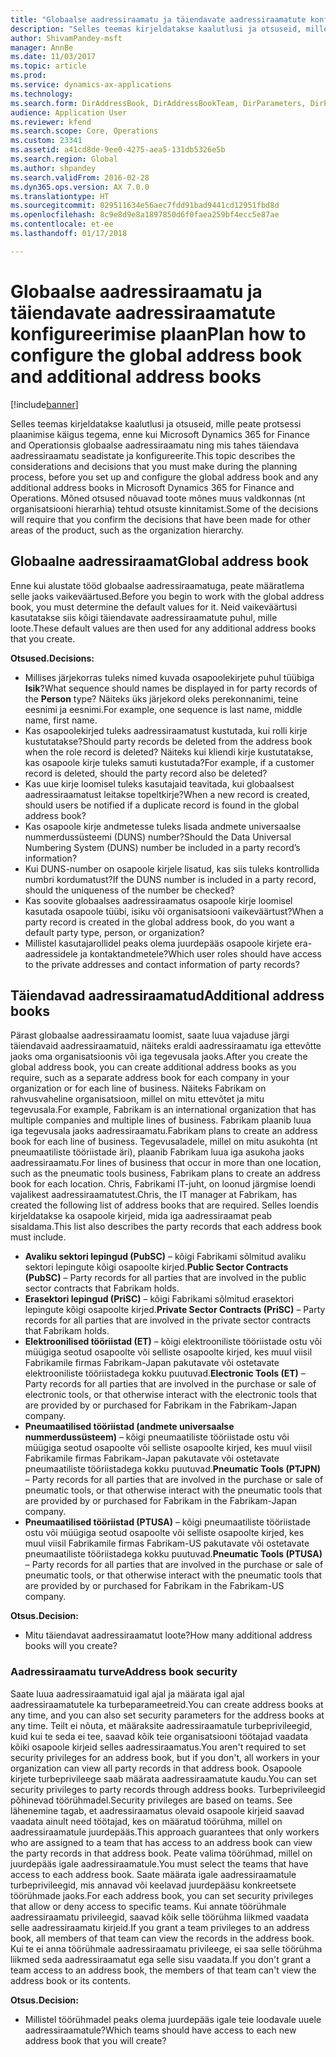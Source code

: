 ```yaml
---
title: "Globaalse aadressiraamatu ja täiendavate aadressiraamatute konfigureerimise plaan"
description: "Selles teemas kirjeldatakse kaalutlusi ja otsuseid, mille peate protsessi plaanimise käigus tegema, enne kui Microsoft Dynamics 365 for Finance and Operationsis globaalse aadressiraamatu ning mis tahes täiendava aadressiraamatu seadistate ja konfigureerite. Mõned otsused nõuavad toote mõnes muus valdkonnas (nt organisatsiooni hierarhia) tehtud otsuste kinnitamist."
author: ShivamPandey-msft
manager: AnnBe
ms.date: 11/03/2017
ms.topic: article
ms.prod: 
ms.service: dynamics-ax-applications
ms.technology: 
ms.search.form: DirAddressBook, DirAddressBookTeam, DirParameters, DirPartyTable
audience: Application User
ms.reviewer: kfend
ms.search.scope: Core, Operations
ms.custom: 23341
ms.assetid: a41cd8de-9ee0-4275-aea5-131db5326e5b
ms.search.region: Global
ms.author: shpandey
ms.search.validFrom: 2016-02-28
ms.dyn365.ops.version: AX 7.0.0
ms.translationtype: HT
ms.sourcegitcommit: 029511634e56aec7fdd91bad9441cd12951fbd8d
ms.openlocfilehash: 8c9e8d9e8a1897850d6f0faea259bf4ecc5e87ae
ms.contentlocale: et-ee
ms.lasthandoff: 01/17/2018

---
```


# <a name="plan-how-to-configure-the-global-address-book-and-additional-address-books"></a><span data-ttu-id="7571a-104">Globaalse aadressiraamatu ja täiendavate aadressiraamatute konfigureerimise plaan</span><span class="sxs-lookup"><span data-stu-id="7571a-104">Plan how to configure the global address book and additional address books</span></span>

[!include[banner](../includes/banner.md)]


<span data-ttu-id="7571a-105">Selles teemas kirjeldatakse kaalutlusi ja otsuseid, mille peate protsessi plaanimise käigus tegema, enne kui Microsoft Dynamics 365 for Finance and Operationsis globaalse aadressiraamatu ning mis tahes täiendava aadressiraamatu seadistate ja konfigureerite.</span><span class="sxs-lookup"><span data-stu-id="7571a-105">This topic describes the considerations and decisions that you must make during the planning process, before you set up and configure the global address book and any additional address books in Microsoft Dynamics 365 for Finance and Operations.</span></span> <span data-ttu-id="7571a-106">Mõned otsused nõuavad toote mõnes muus valdkonnas (nt organisatsiooni hierarhia) tehtud otsuste kinnitamist.</span><span class="sxs-lookup"><span data-stu-id="7571a-106">Some of the decisions will require that you confirm the decisions that have been made for other areas of the product, such as the organization hierarchy.</span></span>

<a name="global-address-book"></a><span data-ttu-id="7571a-107">Globaalne aadressiraamat</span><span class="sxs-lookup"><span data-stu-id="7571a-107">Global address book</span></span>
-------------------

<span data-ttu-id="7571a-108">Enne kui alustate tööd globaalse aadressiraamatuga, peate määratlema selle jaoks vaikeväärtused.</span><span class="sxs-lookup"><span data-stu-id="7571a-108">Before you begin to work with the global address book, you must determine the default values for it.</span></span> <span data-ttu-id="7571a-109">Neid vaikeväärtusi kasutatakse siis kõigi täiendavate aadressiraamatute puhul, mille loote.</span><span class="sxs-lookup"><span data-stu-id="7571a-109">These default values are then used for any additional address books that you create.</span></span> 

<span data-ttu-id="7571a-110">**Otsused.**</span><span class="sxs-lookup"><span data-stu-id="7571a-110">**Decisions:**</span></span>

-   <span data-ttu-id="7571a-111">Millises järjekorras tuleks nimed kuvada osapoolekirjete puhul tüübiga **Isik**?</span><span class="sxs-lookup"><span data-stu-id="7571a-111">What sequence should names be displayed in for party records of the **Person** type?</span></span> <span data-ttu-id="7571a-112">Näiteks üks järjekord oleks perekonnanimi, teine eesnimi ja eesnimi.</span><span class="sxs-lookup"><span data-stu-id="7571a-112">For example, one sequence is last name, middle name, first name.</span></span>
-   <span data-ttu-id="7571a-113">Kas osapoolekirjed tuleks aadressiraamatust kustutada, kui rolli kirje kustutatakse?</span><span class="sxs-lookup"><span data-stu-id="7571a-113">Should party records be deleted from the address book when the role record is deleted?</span></span> <span data-ttu-id="7571a-114">Näiteks kui kliendi kirje kustutatakse, kas osapoole kirje tuleks samuti kustutada?</span><span class="sxs-lookup"><span data-stu-id="7571a-114">For example, if a customer record is deleted, should the party record also be deleted?</span></span>
-   <span data-ttu-id="7571a-115">Kas uue kirje loomisel tuleks kasutajaid teavitada, kui globaalsest aadressiraamatust leitakse topeltkirje?</span><span class="sxs-lookup"><span data-stu-id="7571a-115">When a new record is created, should users be notified if a duplicate record is found in the global address book?</span></span>
-   <span data-ttu-id="7571a-116">Kas osapoole kirje andmetesse tuleks lisada andmete universaalse nummerdussüsteemi (DUNS) number?</span><span class="sxs-lookup"><span data-stu-id="7571a-116">Should the Data Universal Numbering System (DUNS) number be included in a party record’s information?</span></span>
-   <span data-ttu-id="7571a-117">Kui DUNS-number on osapoole kirjele lisatud, kas siis tuleks kontrollida numbri kordumatust?</span><span class="sxs-lookup"><span data-stu-id="7571a-117">If the DUNS number is included in a party record, should the uniqueness of the number be checked?</span></span>
-   <span data-ttu-id="7571a-118">Kas soovite globaalses aadressiraamatus osapoole kirje loomisel kasutada osapoole tüübi, isiku või organisatsiooni vaikeväärtust?</span><span class="sxs-lookup"><span data-stu-id="7571a-118">When a party record is created in the global address book, do you want a default party type, person, or organization?</span></span>
-   <span data-ttu-id="7571a-119">Millistel kasutajarollidel peaks olema juurdepääs osapoole kirjete era-aadressidele ja kontaktandmetele?</span><span class="sxs-lookup"><span data-stu-id="7571a-119">Which user roles should have access to the private addresses and contact information of party records?</span></span>

## <a name="additional-address-books"></a><span data-ttu-id="7571a-120">Täiendavad aadressiraamatud</span><span class="sxs-lookup"><span data-stu-id="7571a-120">Additional address books</span></span>
<span data-ttu-id="7571a-121">Pärast globaalse aadressiraamatu loomist, saate luua vajaduse järgi täiendavaid aadressiraamatuid, näiteks eraldi aadressiraamatu iga ettevõtte jaoks oma organisatsioonis või iga tegevusala jaoks.</span><span class="sxs-lookup"><span data-stu-id="7571a-121">After you create the global address book, you can create additional address books as you require, such as a separate address book for each company in your organization or for each line of business.</span></span> <span data-ttu-id="7571a-122">Näiteks Fabrikam on rahvusvaheline organisatsioon, millel on mitu ettevõtet ja mitu tegevusala.</span><span class="sxs-lookup"><span data-stu-id="7571a-122">For example, Fabrikam is an international organization that has multiple companies and multiple lines of business.</span></span> <span data-ttu-id="7571a-123">Fabrikam plaanib luua iga tegevusala jaoks aadressiraamatu.</span><span class="sxs-lookup"><span data-stu-id="7571a-123">Fabrikam plans to create an address book for each line of business.</span></span> <span data-ttu-id="7571a-124">Tegevusaladele, millel on mitu asukohta (nt pneumaatiliste tööriistade äri), plaanib Fabrikam luua iga asukoha jaoks aadressiraamatu.</span><span class="sxs-lookup"><span data-stu-id="7571a-124">For lines of business that occur in more than one location, such as the pneumatic tools business, Fabrikam plans to create an address book for each location.</span></span> <span data-ttu-id="7571a-125">Chris, Fabrikami IT-juht, on loonud järgmise loendi vajalikest aadressiraamatutest.</span><span class="sxs-lookup"><span data-stu-id="7571a-125">Chris, the IT manager at Fabrikam, has created the following list of address books that are required.</span></span> <span data-ttu-id="7571a-126">Selles loendis kirjeldatakse ka osapoole kirjeid, mida iga aadressiraamat peab sisaldama.</span><span class="sxs-lookup"><span data-stu-id="7571a-126">This list also describes the party records that each address book must include.</span></span>

-   <span data-ttu-id="7571a-127">**Avaliku sektori lepingud (PubSC)** – kõigi Fabrikami sõlmitud avaliku sektori lepingute kõigi osapoolte kirjed.</span><span class="sxs-lookup"><span data-stu-id="7571a-127">**Public Sector Contracts (PubSC)** – Party records for all parties that are involved in the public sector contracts that Fabrikam holds.</span></span>
-   <span data-ttu-id="7571a-128">**Erasektori lepingud (PriSC)** – kõigi Fabrikami sõlmitud erasektori lepingute kõigi osapoolte kirjed.</span><span class="sxs-lookup"><span data-stu-id="7571a-128">**Private Sector Contracts (PriSC)** – Party records for all parties that are involved in the private sector contracts that Fabrikam holds.</span></span>
-   <span data-ttu-id="7571a-129">**Elektroonilised tööriistad (ET)** – kõigi elektrooniliste tööriistade ostu või müügiga seotud osapoolte või selliste osapoolte kirjed, kes muul viisil Fabrikamile firmas Fabrikam-Japan pakutavate või ostetavate elektrooniliste tööriistadega kokku puutuvad.</span><span class="sxs-lookup"><span data-stu-id="7571a-129">**Electronic Tools (ET)** – Party records for all parties that are involved in the purchase or sale of electronic tools, or that otherwise interact with the electronic tools that are provided by or purchased for Fabrikam in the Fabrikam-Japan company.</span></span>
-   <span data-ttu-id="7571a-130">**Pneumaatilised tööriistad (andmete universaalse nummerdussüsteem)** – kõigi pneumaatiliste tööriistade ostu või müügiga seotud osapoolte või selliste osapoolte kirjed, kes muul viisil Fabrikamile firmas Fabrikam-Japan pakutavate või ostetavate pneumaatiliste tööriistadega kokku puutuvad.</span><span class="sxs-lookup"><span data-stu-id="7571a-130">**Pneumatic Tools (PTJPN)** – Party records for all parties that are involved in the purchase or sale of pneumatic tools, or that otherwise interact with the pneumatic tools that are provided by or purchased for Fabrikam in the Fabrikam-Japan company.</span></span>
-   <span data-ttu-id="7571a-131">**Pneumaatilised tööriistad (PTUSA)** – kõigi pneumaatiliste tööriistade ostu või müügiga seotud osapoolte või selliste osapoolte kirjed, kes muul viisil Fabrikamile firmas Fabrikam-US pakutavate või ostetavate pneumaatiliste tööriistadega kokku puutuvad.</span><span class="sxs-lookup"><span data-stu-id="7571a-131">**Pneumatic Tools (PTUSA)** – Party records for all parties that are involved in the purchase or sale of pneumatic tools, or that otherwise interact with the pneumatic tools that are provided by or purchased for Fabrikam in the Fabrikam-US company.</span></span>

<span data-ttu-id="7571a-132">**Otsus.**</span><span class="sxs-lookup"><span data-stu-id="7571a-132">**Decision:**</span></span>

-   <span data-ttu-id="7571a-133">Mitu täiendavat aadressiraamatut loote?</span><span class="sxs-lookup"><span data-stu-id="7571a-133">How many additional address books will you create?</span></span>

### <a name="address-book-security"></a><span data-ttu-id="7571a-134">Aadressiraamatu turve</span><span class="sxs-lookup"><span data-stu-id="7571a-134">Address book security</span></span>

<span data-ttu-id="7571a-135">Saate luua aadressiraamatuid igal ajal ja määrata igal ajal aadressiraamatutele ka turbeparameetreid.</span><span class="sxs-lookup"><span data-stu-id="7571a-135">You can create address books at any time, and you can also set security parameters for the address books at any time.</span></span> <span data-ttu-id="7571a-136">Teilt ei nõuta, et määraksite aadressiraamatule turbeprivileegid, kuid kui te seda ei tee, saavad kõik teie organisatsiooni töötajad vaadata kõiki osapoole kirjeid selles aadressiraamatus.</span><span class="sxs-lookup"><span data-stu-id="7571a-136">You aren't required to set security privileges for an address book, but if you don't, all workers in your organization can view all party records in that address book.</span></span> <span data-ttu-id="7571a-137">Osapoole kirjete turbeprivileege saab määrata aadressiraamatute kaudu.</span><span class="sxs-lookup"><span data-stu-id="7571a-137">You can set security privileges to party records through address books.</span></span> <span data-ttu-id="7571a-138">Turbeprivileegid põhinevad töörühmadel.</span><span class="sxs-lookup"><span data-stu-id="7571a-138">Security privileges are based on teams.</span></span> <span data-ttu-id="7571a-139">See lähenemine tagab, et aadressiraamatus olevaid osapoole kirjeid saavad vaadata ainult need töötajad, kes on määratud töörühma, millel on aadressiraamatule juurdepääs.</span><span class="sxs-lookup"><span data-stu-id="7571a-139">This approach guarantees that only workers who are assigned to a team that has access to an address book can view the party records in that address book.</span></span> <span data-ttu-id="7571a-140">Peate valima töörühmad, millel on juurdepääs igale aadressiraamatule.</span><span class="sxs-lookup"><span data-stu-id="7571a-140">You must select the teams that have access to each address book.</span></span> <span data-ttu-id="7571a-141">Saate määrata igale aadressiraamatule turbeprivileegid, mis annavad või keelavad juurdepääsu konkreetsete töörühmade jaoks.</span><span class="sxs-lookup"><span data-stu-id="7571a-141">For each address book, you can set security privileges that allow or deny access to specific teams.</span></span> <span data-ttu-id="7571a-142">Kui annate töörühmale aadressiraamatu privileegid, saavad kõik selle töörühma liikmed vaadata selle aadressiraamatu kirjeid.</span><span class="sxs-lookup"><span data-stu-id="7571a-142">If you grant a team privileges to an address book, all members of that team can view the records in the address book.</span></span> <span data-ttu-id="7571a-143">Kui te ei anna töörühmale aadressiraamatu privileege, ei saa selle töörühma liikmed seda aadressiraamatut ega selle sisu vaadata.</span><span class="sxs-lookup"><span data-stu-id="7571a-143">If you don't grant a team access to an address book, the members of that team can't view the address book or its contents.</span></span> 

<span data-ttu-id="7571a-144">**Otsus.**</span><span class="sxs-lookup"><span data-stu-id="7571a-144">**Decision:**</span></span>

-   <span data-ttu-id="7571a-145">Millistel töörühmadel peaks olema juurdepääs igale teie loodavale uuele aadressiraamatule?</span><span class="sxs-lookup"><span data-stu-id="7571a-145">Which teams should have access to each new address book that you will create?</span></span>





